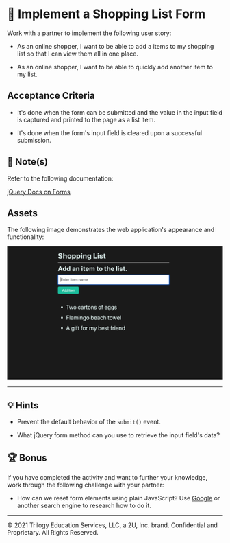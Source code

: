 # 📖 Implement a Shopping List Form

Work with a partner to implement the following user story:

- As an online shopper, I want to be able to add a items to my shopping list so that I can view them all in one place.

- As an online shopper, I want to be able to quickly add another item to my list.

## Acceptance Criteria

- It's done when the form can be submitted and the value in the input field is captured and printed to the page as a list item.

- It's done when the form's input field is cleared upon a successful submission.

## 📝 Note(s)

Refer to the following documentation:

[jQuery Docs on Forms](https://api.jquery.com/category/forms/)

## Assets

The following image demonstrates the web application's appearance and functionality:

![A shopping list app shows an input field with a button to Add Item, above a shopping list.](./Images/01-solution-screenshot.png)

---

## 💡 Hints

- Prevent the default behavior of the `submit()` event.

- What jQuery form method can you use to retrieve the input field's data?

## 🏆 Bonus

If you have completed the activity and want to further your knowledge, work through the following challenge with your partner:

- How can we reset form elements using plain JavaScript? Use [Google](https://www.google.com) or another search engine to research how to do it.

---

© 2021 Trilogy Education Services, LLC, a 2U, Inc. brand. Confidential and Proprietary. All Rights Reserved.
